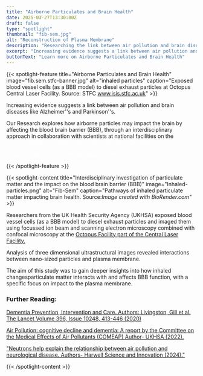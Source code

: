 ```yaml
---
title: "Airborne Particulates and Brain Health"
date: 2025-03-27T13:30:00Z
draft: false
type: "spotlight"
thumbnail: "fib-sem.jpg"
alt: "Reconstruction of Plasma Membrane"
description: "Researching the link between air pollution and brain diseases."
excerpt: "Increasing evidence suggests a link between air pollution and brain diseases including Alzheimer&#39;s and Parkinson&#39;s."
buttonText: "Learn more on Airborne Particulates and Brain Health"
---
```


{{< spotlight-feature title="Airborne Particulates 
and Brain Health" image="fib.sem.stfc-banner.jpg" alt="inhaled particles" caption="Exposed blood vessel cells (as a BBB model) to diesel exhaust particles at Octopus Central Laser Facility.  Source: STFC www.isis.stfc.ac.uk" >}}
<p>Increasing evidence suggests a link between air pollution and brain diseases like Alzheimer&#39's and Parkinson&#39's. </p>
<p>Our Research explores how airborne particles may impact the brain by affecting the blood brain barrier (BBB), through an interdisciplinary approach in collaboration with scientists at national facilities on the <a style="color:white;"href="https://www.harwellcampus.com"> target="_blank">Harwell Science and Innovation Campus.</a></p>

<p><a style="color:white;" href="https://researchportal.ukhsa.gov.uk/en/persons/chang-guo"> Author: Chang Guo; UKHSA Research Profile</a></p>
{{< /spotlight-feature >}}

{{< spotlight-content title="Interdisciplinary investigation of particulate matter and the impact on the blood brain barrier (BBB)" image="Inhaled-particles.png" alt="Fib-Sem" caption="Pathways of inhaled particulate matter impacting brain health. Source:<i>Image created with BioRender.com"</i> >}} 
<p>Researchers from the UK Health Security Agency (UKHSA) exposed blood vessel cells (as a BBB model) to diesel exhaust particles and imaged them using focussed ion beam and scanning electron microscopy combined with confocal microscopy at the <a href="https://www.clf.stfc.ac.uk/Pages/Octopus-new.aspx" target="_blank">Octopus Facility part of the Central Laser Facility.</a></p>
<p>Analysis of three dimensional ultrastructural images revealed interactions between nano-sized particles and plasma membrane.</p>
<p>The aim of this study was to gain deeper insights into how inhaled changesparticulate matter interacts with and affects BBB function, with a specific focus on impact to the plasma membrane.</p>
<h3 class="red d-none d-lg-block">Further Reading:</h3>
<p><a href="https://www.thelancet.com/article/S0140-6736(20)30367-6/fulltext#:~:text=New%20evidence%20supports%20adding%20three,%2C%20smoking%2C%20obesity%2C%20depression%2C" target="_blank">Dementia Prevention, Intervention and Care. Authors: Livingston, Gill et al. The Lancet Volume 396, Issue 10248, 413-446 (2020)</a></p>
<p><a href="https://www.gov.uk/government/publications/air-pollution-cognitive-decline-and-dementia" target="_blank">Air Pollution: cognitive decline and dementia: A report by the Committee on the Medical Effects of Air Pollutants (COMEAP)  Author- UKHSA (2022).</a></p>
<p><a href="https://www.harwellcampus.com/neutrons-help-explain-the-relationship-between-air-pollution-and-neurological-disease/" target="_blank">"Neutrons help explain the relationship between air pollution and neurological disease.  Authors- Harwell Science and Innovation (2024)."</a></p>
{{< /spotlight-content >}}
